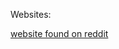 <!-- TITLE: X 86 Asm -->
<!-- SUBTITLE: A quick summary of X 86 Asm -->

Websites:

[website found on reddit](http://www.cs.virginia.edu/~evans/cs216/guides/x86.html)


